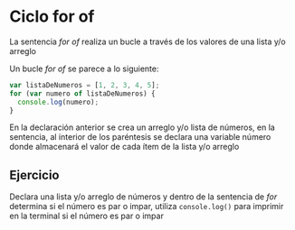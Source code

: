 # Ciclo for of

La sentencia _for of_ realiza un bucle a través de los valores de una lista y/o arreglo

Un bucle _for of_ se parece a lo siguiente:

```js
var listaDeNumeros = [1, 2, 3, 4, 5];
for (var numero of listaDeNumeros) {
  console.log(numero);
}
```

En la declaración anterior se crea un arreglo y/o lista de números, en la sentencia, al interior de los paréntesis se declara una variable
número donde almacenará el valor de cada ítem de la lista y/o arreglo

## Ejercicio

Declara una lista y/o arreglo de números y dentro de la sentencia de _for_ determina si el número es par o impar, utiliza `console.log()` para imprimir en la terminal si el número es par o impar
